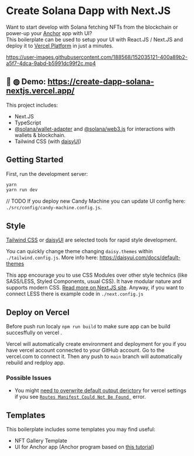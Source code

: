 # Create Solana Dapp with Next.JS

Want to start develop with Solana fetching NFTs from the blockchain or power-up your [Anchor](https://project-serum.github.io/anchor/getting-started/introduction.html) app with UI?  
This boilerplate can be used to setup your UI with React.JS / Next.JS and deploy it to [Vercel Platform](https://vercel.com/) in just a minutes.

https://user-images.githubusercontent.com/188568/152035121-400a89b2-a5f7-4dca-9abd-b5991dc99f2c.mp4

## 🛵 ◍ Demo: https://create-dapp-solana-nextjs.vercel.app/

This project includes:

- Next.JS
- TypeScript
- [@solana/wallet-adapter](https://github.com/solana-labs/wallet-adapter) and [@solana/web3.js](https://solana-labs.github.io/solana-web3.js) for interactions with wallets & blockchain.
- Tailwind CSS (with [daisyUI](https://daisyui.com/))

## Getting Started

First, run the development server:

```bash
yarn
yarn run dev
```

// TODO
If you deploy new Candy Machine you can update UI config here: `./src/config/candy-machine.config.js`.

## Style

[Tailwind CSS](https://tailwindcss.com/) or [daisyUI](https://daisyui.com/) are selected tools for rapid style development.

You can quickly change theme changing `daisy.themes` within `./tailwind.config.js`.
More info here: https://daisyui.com/docs/default-themes

This app encourage you to use CSS Modules over other style technics (like SASS/LESS, Styled Components, usual CSS).
It have modular nature and supports modern CSS. [Read more on Next.JS site](https://nextjs.org/docs/basic-features/built-in-css-support).
Anyway, if you want to connect LESS there is example code in `./next.config.js`

## Deploy on Vercel

Before push run localy `npm run build` to make sure app can be build succesffully on vercel .

Vercel will automatically create environment and deployment for you if you have vercel account connected to your GitHub account. Go to the vercel.com to connect it.
Then any push to `main` branch will automatically rebuild and redploy app.

### Possible Issues

- You might [need to overwrite default output derictory](https://github.com/thuglabs/create-dapp-solana-nextjs/issues/23) for vercel settings if you see [`Routes Manifest Could Not Be Found
`](https://github.com/vercel/vercel/blob/main/errors/now-next-routes-manifest.md) error.

## Templates

This boilerplate includes some templates you may find useful:

- NFT Gallery Template
- UI for Anchor app (Anchor program based on [this tutorial](https://lorisleiva.com/create-a-solana-dapp-from-scratch))
